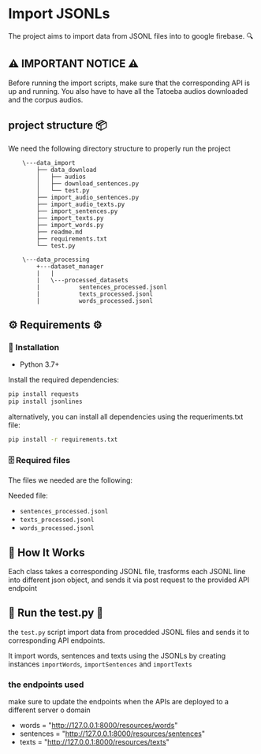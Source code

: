 
# Import JSONLs 
The project aims to import data from JSONL files into to google firebase. 🔍

## ⚠️ IMPORTANT NOTICE ⚠️
Before running the import scripts, make sure that the corresponding API is up and running.
You also have to have all the Tatoeba audios downloaded and the corpus audios.

## project structure 📦

We need the following directory structure to properly run the project
```
    \---data_import
        ├── data_download
        │   ├── audios
        │   ├── download_sentences.py
        │   └── test.py
        ├── import_audio_sentences.py
        ├── import_audio_texts.py
        ├── import_sentences.py
        ├── import_texts.py
        ├── import_words.py
        ├── readme.md
        ├── requirements.txt
        └── test.py

    \---data_processing
        +---dataset_manager
        |   |
        |   \---processed_datasets
        |           sentences_processed.jsonl
        |           texts_processed.jsonl
        |           words_processed.jsonl

```

## ⚙️ Requirements ⚙️

### 🔧 Installation

- Python 3.7+

Install the required dependencies:

```bash
pip install requests
pip install jsonlines

```

alternatively, you can install all dependencies using the requeriments.txt file:

```bash
pip install -r requirements.txt
```

### 🗄️ Required files
The files we needed are the following:

Needed file:

- `sentences_processed.jsonl`
- `texts_processed.jsonl`
- `words_processed.jsonl`

## 🧠 How It Works

Each class takes a corresponding JSONL file, trasforms each JSONL line into different json object, and sends it via post request to the provided API endpoint

## 🚀 Run the test.py 🚀
the `test.py` script import data from procedded JSONL files and sends it to corresponding API endpoints.

It import words, sentences and texts using the JSONLs by creating instances `importWords`, `importSentences` and `importTexts`

### the endpoints used
make sure to update the endpoints when the APIs are deployed to a different server o domain
- words = "http://127.0.0.1:8000/resources/words"
- sentences = "http://127.0.0.1:8000/resources/sentences"
- texts = "http://127.0.0.1:8000/resources/texts"

